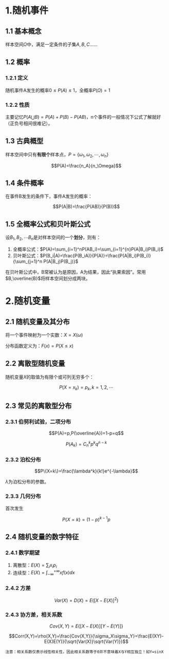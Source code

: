 # 1.随机事件



## 1.1 基本概念

样本空间$\Omega$中，满足一定条件的子集$A,B,C……$

## 1.2 概率

### 1.2.1 定义

随机事件A发生的概率$0\le P(A)\le 1$，全概率$P(\Omega)=1$

### 1.2.2 性质

主要记忆$P(A\bigcup B)=P(A)+P(B)-P(AB)$，n个事件的一般情况下公式了解就好（正负号相间很难记）。

## 1.3 古典概型

样本空间中只有**有限个**样本点，$P=\{\omega_1,\omega_2,\cdots,\omega_n\}$

$$P(A)=\frac{n_A}{n_\Omega}$$

## 1.4 条件概率

在事件B发生的条件下，事件A发生的概率：

$$P(A|B)=\frac{P(AB)}{P(B)}$$

## 1.5 全概率公式和贝叶斯公式

设$B_1,B_2,\cdots B_n$是对样本空间的一个**划分**，则有：

1. 全概率公式：$P(A)=\sum_{i=1}^nP(AB_i)=\sum_{i=1}^{n}P(A|B_i)P(B_i)$
2. 贝叶斯公式：$P(B_i|A)=\frac{P(B_iA)}{P(A)}=\frac{P(A|B_i)P(B_i)}{\sum_{j=1}^n P(A|B_j)P(B_j)}$

在贝叶斯公式中，B常被认为是原因，A为结果，因此“执果索因”。常用$B,\overline{B}$将样本空间划分成两块。

# 2.随机变量



## 2.1 随机变量及其分布

将一个事件映射为一个实数：$X=X(\omega)$

分布函数定义为：$F(x)=P(X\le x)$

## 2.2 离散型随机变量

随机变量$X$的取值为有限个或可列无穷多个：

$$P(X=x_k)=p_k,k=1,2,\cdots$$

## 2.3 常见的离散型分布

### 2.3.1 伯努利试验，二项分布

$$P(A)=p,P(\overline{A})=1-p=q$$

$$P(A_k)=C_n^kp^kq^{n-k}$$

### 2.3.2 泊松分布

$$P\{X=k\}=\frac{\lambda^k}{k!}e^{-\lambda}$$

$\lambda$为泊松分布的参数。

### 2.3.3 几何分布

首次发生

$$P\{X=k\}=(1-p)^{k-1}p$$

## 2.4 随机变量的数字特征

### 2.4.1 数学期望

1. 离散型：$E(X)=\sum_i x_ip_i$
2. 连续型：$E(X)=\int_{-\infty}^{+\infty}xf(x)dx$

### 2.4.2 方差

$$Var(X)=D(X)=E([X-E(X)]^2)$$

### 2.4.3 协方差，相关系数

$$Cov(X,Y)=E\{[X-E(X)][Y-E(Y)]\}$$

$$Corr(X,Y)=\rho(X,Y)=\frac{Cov(X,Y)}{\sigma_X\sigma_Y}=\frac{E(XY)-E(X)E(Y)}{\sqrt{Var(X)}\sqrt{Var(Y)}}$$

```注意：相关系数仅表示线性相关性，因此相关系数等于0并不意味着X与Y相互独立！如Y=sinX```

























